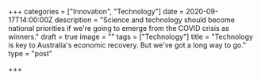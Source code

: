+++
categories = ["Innovation", "Technology"]
date = 2020-09-17T14:00:00Z
description = "Science and technology should become national priorities if we're going to emerge from the COVID crisis as winners."
draft = true
image = ""
tags = ["Technology"]
title = "Technology is key to Australia's economic recovery. But we've got a long way to go."
type = "post"

+++
